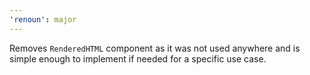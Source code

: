 ```yaml
---
'renoun': major
---
```


Removes `RenderedHTML` component as it was not used anywhere and is simple enough to implement if needed for a specific use case.

